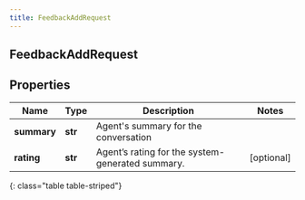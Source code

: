 ```yaml
---
title: FeedbackAddRequest
---
```

## FeedbackAddRequest

## Properties

|Name | Type | Description | Notes|
|------------ | ------------- | ------------- | -------------|
| **summary** | **str** | Agent&#39;s summary for the conversation | |
| **rating** | **str** | Agent’s rating for the system-generated summary. | [optional] |
{: class="table table-striped"}


